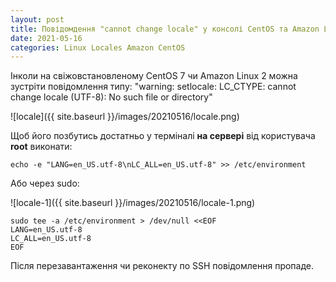 ```yaml
---
layout: post
title: Повідомдення "cannot change locale" у консолі CentOS та Amazon Linux
date: 2021-05-16
categories: Linux Locales Amazon CentOS
---
```


Інколи на свіжовстановленому CentOS 7 чи Amazon Linux 2 можна зустріти повідомлення типу: "warning: setlocale: LC_CTYPE: cannot change locale (UTF-8): No such file or directory"

![locale]({{ site.baseurl }}/images/20210516/locale.png)

Щоб його позбутись достатньо у терміналі **на сервері** від користувача **root** виконати: 

`echo -e "LANG=en_US.utf-8\nLC_ALL=en_US.utf-8" >> /etc/environment`

Або через sudo:

![locale-1]({{ site.baseurl }}/images/20210516/locale-1.png)

`sudo tee -a /etc/environment > /dev/null <<EOF`  
`LANG=en_US.utf-8`  
`LC_ALL=en_US.utf-8`  
`EOF`  

Після перезавантаження чи реконекту по SSH повідомлення пропаде.